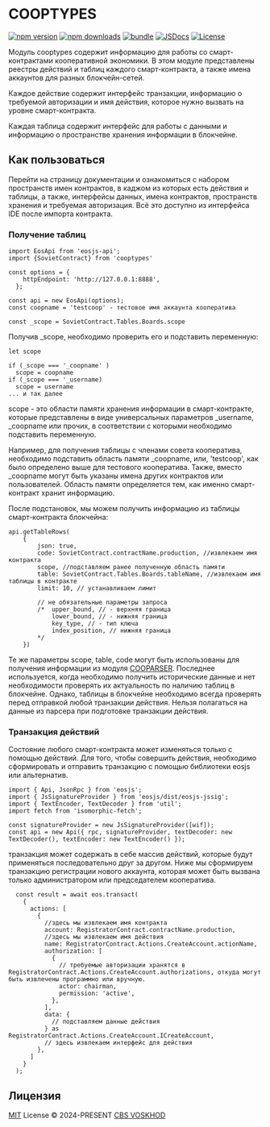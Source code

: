 # COOPTYPES

[![npm version][npm-version-src]][npm-version-href]
[![npm downloads][npm-downloads-src]][npm-downloads-href]
[![bundle][bundle-src]][bundle-href]
[![JSDocs][jsdocs-src]][jsdocs-href]
[![License][license-src]][license-href]

Модуль cooptypes содержит информацию для работы со смарт-контрактами кооперативной экономики. В этом модуле представлены реестры действий и таблиц каждого смарт-контракта, а также имена аккаунтов для разных блокчейн-сетей.

Каждое действие содержит интерфейс транзакции, информацию о требуемой авторизации и имя действия, которое нужно вызвать на уровне смарт-контракта.

Каждая таблица содержит интерфейс для работы с данными и информацию о пространстве хранения информации в блокчейне.

## Как пользоваться
Перейти на страницу документации и ознакомиться с набором пространств имен контрактов, в каджом из которых есть действия и таблицы, а также, интерфейсы данных, имена контрактов, пространств хранения и требуемая авторизация. Всё это доступно из интерфейса IDE после импорта контракта.

### Получение таблиц

```
import EosApi from 'eosjs-api';
import {SovietContract} from 'cooptypes'

const options = {
    httpEndpoint: 'http://127.0.0.1:8888',
  };

const api = new EosApi(options);
const coopname = 'testcoop' - тестовое имя аккаунта кооператива

const _scope = SovietContract.Tables.Boards.scope
```

Получив _scope, необходимо проверить его и подставить переменную:

```
let scope

if (_scope === '_coopname' )
  scope = coopname
if (_scope === '_username)
  scope = username
... и так далее

```
scope - это области памяти хранения информации в смарт-контракте, которые представлены в виде универсальных параметров _username, _coopname или прочих, в соответствии с которыми необходимо подставить переменную.

Например, для получения таблицы с членами совета кооператива, необходимо подставить область памяти _coopname, или, 'testcoop', как было определено выше для тестового кооператива. Также, вместо _coopname могут быть указаны имена других контрактов или пользователей. Область памяти определяется тем, как именно смарт-контракт хранит информацию.

После подстановок, мы можем получить информацию из таблицы смарт-контракта блокчейна:
```
api.getTableRows(
    {
        json: true,
        code: SovietContract.contractName.production, //извлекаем имя контракта
        scope, //подставляем ранее полученную область памяти
        table: SovietContract.Tables.Boards.tableName, //извлекаем имя таблицы в контракте
        limit: 10, // устанавливаем лимит

        // не обязательные параметры запроса
        /*  upper_bound, // - верхняя граница
            lower_bound, // - нижняя граница
            key_type, // - тип ключа
            index_position, // нижняя граница
        */
    })
```

Те же параметры scope, table, code могут быть использованы для получения информации из модуля [COOPARSER](https://github.com/copenomics/cooparser). Последнее используется, когда необходимо получить исторические данные и нет необходимости проверять их актуальность по наличию таблиц в блокчейне. Однако, таблицы в блокчейне необходимо всегда проверять перед отправкой любой транзакции действия. Нельзя полагаться на данные из парсера при подготовке транзакции действия.

### Транзакция действий
Состояние любого смарт-контракта может изменяться только с помощью действий. Для того, чтобы совершить действия, необходимо сформировать и отправить транзакцию с помощью библиотеки eosjs или альтернатив.

```
import { Api, JsonRpc } from 'eosjs';
import { JsSignatureProvider } from 'eosjs/dist/eosjs-jssig';
import { TextEncoder, TextDecoder } from 'util';
import fetch from 'isomorphic-fetch';

const signatureProvider = new JsSignatureProvider([wif]);
const api = new Api({ rpc, signatureProvider, textDecoder: new TextDecoder(), textEncoder: new TextEncoder() });
```

транзакция может содержать в себе массив действий, которые будут применяться последовательно друг за другом. Ниже мы сформируем транзакцию регистрации нового аккаунта, которая может быть вызвана только администратором или председателем кооператива.

```
  const result = await eos.transact(
    {
      actions: [
        {
          //здесь мы извлекаем имя контракта
          account: RegistratorContract.contractName.production,
          //здесь мы извлекаем имя действия
          name: RegistratorContract.Actions.CreateAccount.actionName,
          authorization: [
            {
              // требуемые авторизации хранятся в RegistratorContract.Actions.CreateAccount.authorizations, откуда могут быть извлечены программно или вручную.
              actor: chairman,
              permission: 'active',
            },
          ],
          data: {
            // подставляем данные действия
          } as RegistratorContract.Actions.CreateAccount.ICreateAccount,
          // здесь извлекаем интерфейс для действия
        },
      ]
    }
  );
```

## Лицензия

[MIT](./LICENSE) License © 2024-PRESENT [CBS VOSKHOD](https://github.com/copenomics)

<!-- Badges -->

[npm-version-src]: https://img.shields.io/npm/v/cooptypes?style=flat&colorA=080f12&colorB=1fa669
[npm-version-href]: https://npmjs.com/package/cooptypes
[npm-downloads-src]: https://img.shields.io/npm/dm/cooptypes?style=flat&colorA=080f12&colorB=1fa669
[npm-downloads-href]: https://npmjs.com/package/cooptypes
[bundle-src]: https://img.shields.io/bundlephobia/minzip/cooptypes?style=flat&colorA=080f12&colorB=1fa669&label=minzip
[bundle-href]: https://bundlephobia.com/result?p=cooptypes
[license-src]: https://img.shields.io/github/license/copenomics/cooptypes.svg?style=flat&colorA=080f12&colorB=1fa669
[license-href]: https://github.com/copenomics/cooptypes/blob/main/LICENSE
[jsdocs-src]: https://img.shields.io/badge/jsdocs-reference-080f12?style=flat&colorA=080f12&colorB=1fa669
[jsdocs-href]: https://www.jsdocs.io/package/cooptypes
